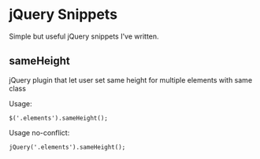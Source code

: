 jQuery Snippets
===============

Simple but useful jQuery snippets I've written. 




sameHeight
-----------------

jQuery plugin that let user set same height for multiple elements with same class


Usage:

```
$('.elements').sameHeight();
```

Usage no-conflict:
```
jQuery('.elements').sameHeight();
```
